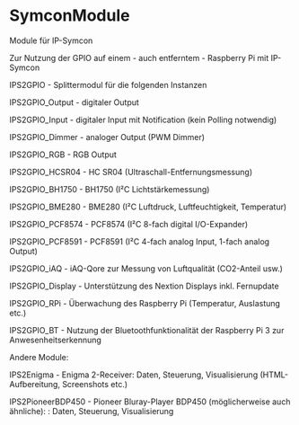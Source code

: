 # SymconModule

Module für IP-Symcon

Zur Nutzung der GPIO auf einem - auch entferntem - Raspberry Pi mit IP-Symcon

IPS2GPIO - Splittermodul für die folgenden Instanzen
  
  IPS2GPIO_Output - digitaler Output
  
  IPS2GPIO_Input - digitaler Input mit Notification (kein Polling notwendig)
  
  IPS2GPIO_Dimmer - analoger Output (PWM Dimmer)
  
  IPS2GPIO_RGB - RGB Output
  
  IPS2GPIO_HCSR04 - HC SR04 (Ultraschall-Entfernungsmessung)
  
  IPS2GPIO_BH1750 - BH1750 (I²C Lichtstärkemessung)
  
  IPS2GPIO_BME280 - BME280 (I²C Luftdruck, Luftfeuchtigkeit, Temperatur)
  
  IPS2GPIO_PCF8574 - PCF8574 (I²C 8-fach digital I/O-Expander)
  
  IPS2GPIO_PCF8591 - PCF8591 (I²C 4-fach analog Input, 1-fach analog Output)
  
  IPS2GPIO_iAQ - iAQ-Qore zur Messung von Luftqualität (CO2-Anteil usw.)
  
  IPS2GPIO_Display - Unterstützung des Nextion Displays inkl. Fernupdate
  
  IPS2GPIO_RPi - Überwachung des Raspberry Pi (Temperatur, Auslastung etc.)
  
  IPS2GPIO_BT - Nutzung der Bluetoothfunktionalität der Raspberry Pi 3 zur Anwesenheitserkennung

Andere Module:

IPS2Enigma - Enigma 2-Receiver: Daten, Steuerung, Visualisierung (HTML-Aufbereitung, Screenshots etc.)

IPS2PioneerBDP450 - Pioneer Bluray-Player BDP450 (möglicherweise auch ähnliche): : Daten, Steuerung, Visualisierung
